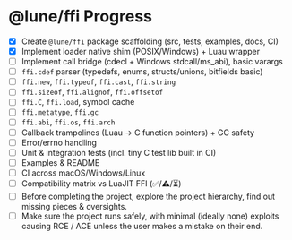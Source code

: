 # @lune/ffi Progress

- [x] Create `@lune/ffi` package scaffolding (src, tests, examples, docs, CI)
- [x] Implement loader native shim (POSIX/Windows) + Luau wrapper
- [ ] Implement call bridge (cdecl + Windows stdcall/ms_abi), basic varargs
- [ ] `ffi.cdef` parser (typedefs, enums, structs/unions, bitfields basic)
- [ ] `ffi.new`, `ffi.typeof`, `ffi.cast`, `ffi.string`
- [ ] `ffi.sizeof`, `ffi.alignof`, `ffi.offsetof`
- [ ] `ffi.C`, `ffi.load`, symbol cache
- [ ] `ffi.metatype`, `ffi.gc`
- [ ] `ffi.abi`, `ffi.os`, `ffi.arch`
- [ ] Callback trampolines (Luau → C function pointers) + GC safety
- [ ] Error/errno handling
- [ ] Unit & integration tests (incl. tiny C test lib built in CI)
- [ ] Examples & README
- [ ] CI across macOS/Windows/Linux
- [ ] Compatibility matrix vs LuaJIT FFI (✅/⚠️/⏳)
- [ ] Before completing the project, explore the project hierarchy, find out missing pieces & oversights.
- [ ] Make sure the project runs safely, with minimal (ideally none) exploits causing RCE / ACE unless the user makes a mistake on their end.
